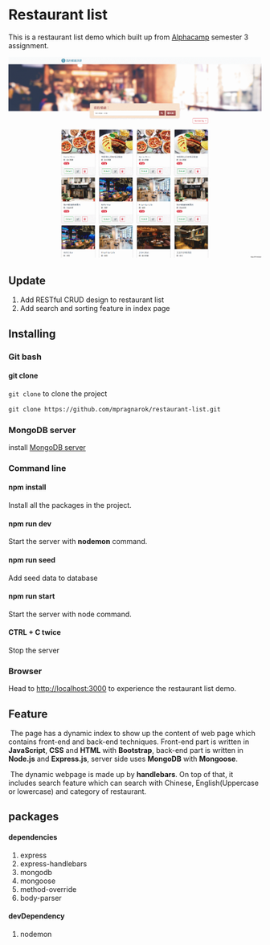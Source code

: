 # Restaurant list

This is a restaurant list demo which built up from [Alphacamp](https://tw.alphacamp.co/) semester 3 assignment.

![demo-index](./public/img/demo-gif.gif)

## Update
1. Add RESTful CRUD design to restaurant list 
2. Add search and sorting feature in index page

## Installing

### Git bash

#### git clone

`git clone` to clone the project

```markdown
git clone https://github.com/mpragnarok/restaurant-list.git
```
### MongoDB server

install [MongoDB server](https://www.mongodb.com/download-center/community)

### Command line

#### npm install

Install all the packages in the project.

#### npm run dev

Start the server with **nodemon** command.

#### npm run seed

Add seed data to database

#### npm run start

Start the server with node command.

#### CTRL + C twice

Stop the server

### Browser

Head to [http://localhost:3000](http://localhost:3000) to experience the restaurant list demo.

## Feature

​	The page has a dynamic index to show up the content of web page which contains front-end and back-end techniques. Front-end part is written in **JavaScript**, **CSS** and **HTML** with **Bootstrap**, back-end part is written in **Node.js** and **Express.js**, server side uses  **MongoDB** with **Mongoose**.  

​	The dynamic webpage is made up by **handlebars**. On top of that, it includes search feature which can search with Chinese, English(Uppercase or lowercase) and category of restaurant. 

## packages

#### dependencies

1. express
2. express-handlebars
3. mongodb
4. mongoose
5. method-override
6. body-parser


#### devDependency

1. nodemon